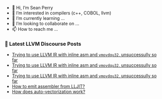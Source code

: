 - 👋 Hi, I’m Sean Perry
- 👀 I’m interested in compilers (c++, COBOL, llvm)
- 🌱 I’m currently learning ...
- 💞️ I’m looking to collaborate on ...
- 📫 How to reach me ...

<!---
s66perry/s66perry is a ✨ special ✨ repository because its `README.md` (this file) appears on your GitHub profile.
You can click the Preview link to take a look at your changes.
--->
### 📕 Latest LLVM Discourse Posts

<!-- DISCOURSE-LLVM:START -->
- [Trying to use LLVM IR with inline asm and `vmovdqu32`, unsuccessully so far](https://llvm.discourse.group/t/trying-to-use-llvm-ir-with-inline-asm-and-vmovdqu32-unsuccessully-so-far/5934/4)
- [Trying to use LLVM IR with inline asm and `vmovdqu32`, unsuccessully so far](https://llvm.discourse.group/t/trying-to-use-llvm-ir-with-inline-asm-and-vmovdqu32-unsuccessully-so-far/5934/3)
- [Trying to use LLVM IR with inline asm and `vmovdqu32`, unsuccessully so far](https://llvm.discourse.group/t/trying-to-use-llvm-ir-with-inline-asm-and-vmovdqu32-unsuccessully-so-far/5934/2)
- [How to emit assembler from LLJIT?](https://llvm.discourse.group/t/how-to-emit-assembler-from-lljit/5681/2)
- [How does auto-vectorization work?](https://llvm.discourse.group/t/how-does-auto-vectorization-work/5844/5)
<!-- DISCOURSE-LLVM:END -->
